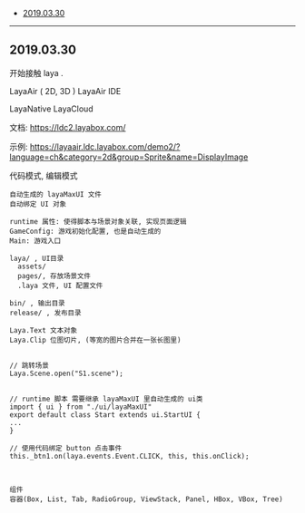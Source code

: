 
- [2019.03.30](#20190330)

---

## 2019.03.30

开始接触 laya .

LayaAir ( 2D, 3D )
LayaAir IDE

LayaNative
LayaCloud

文档:
https://ldc2.layabox.com/

示例:
https://layaair.ldc.layabox.com/demo2/?language=ch&category=2d&group=Sprite&name=DisplayImage

代码模式, 编辑模式

```
自动生成的 layaMaxUI 文件
自动绑定 UI 对象

runtime 属性: 使得脚本与场景对象关联, 实现页面逻辑
GameConfig: 游戏初始化配置, 也是自动生成的
Main: 游戏入口

laya/ , UI目录
  assets/
  pages/, 存放场景文件
  .laya 文件, UI 配置文件

bin/ , 输出目录
release/ , 发布目录

Laya.Text 文本对象
Laya.Clip 位图切片, (等宽的图片合并在一张长图里)


// 跳转场景
Laya.Scene.open("S1.scene");


// runtime 脚本 需要继承 layaMaxUI 里自动生成的 ui类
import { ui } from "./ui/layaMaxUI"
export default class Start extends ui.StartUI {
...
}

// 使用代码绑定 button 点击事件
this._btn1.on(laya.events.Event.CLICK, this, this.onClick);



组件
容器(Box, List, Tab, RadioGroup, ViewStack, Panel, HBox, VBox, Tree)

```
